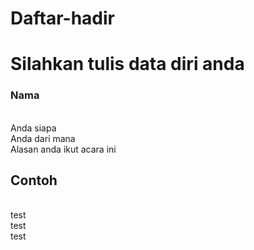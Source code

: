 # Daftar-hadir
# Silahkan tulis data diri anda

### Nama
<br> Anda siapa
<br> Anda dari mana
<br> Alasan anda ikut acara ini

## Contoh
<br> test
<br> test
<br> test
